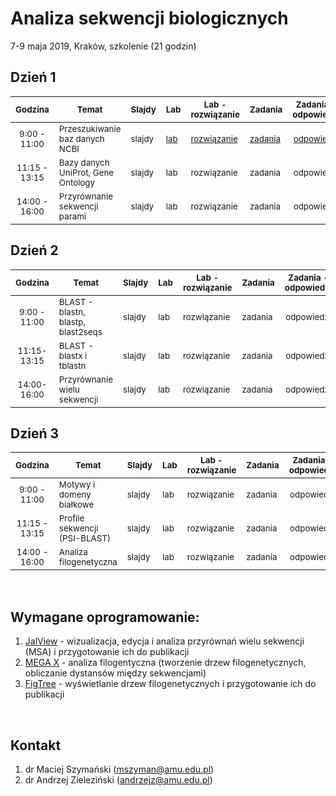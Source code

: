 # Analiza sekwencji biologicznych
7-9 maja 2019, Kraków, szkolenie (21 godzin)

## Dzień 1

| <sub>Godzina</sub> | <sub>Temat</sub> | <sub>Slajdy</sub> | <sub>Lab</sub> | <sub>Lab - rozwiązanie</sub> | <sub>Zadania</sub> | <sub>Zadania - odpowiedzi</sub> |
| :---: | --- | --- | --- | --- | --- | :---: |
| <sub>9:00 - 11:00</sub> | <sub>Przeszukiwanie baz danych NCBI</sub> | <sub>slajdy</sub> | <sub>[lab](./day1/1-lab.md)</sub> | <sub>[rozwiązanie](./day1/1-lab.odpowiedzi.md)</sub> | <sub>[zadania](./day1/1-zadania.md)</sub> | <sub>[odpowiedzi](./day1/1-zadania.odpowiedzi.md)</sub> |
| <sub>11:15 - 13:15</sub> | <sub>Bazy danych UniProt, Gene Ontology</sub> | <sub>slajdy</sub> | <sub>lab</sub> | <sub>rozwiązanie</sub> | <sub>zadania</sub> | <sub>odpowiedzi</sub> |
| <sub>14:00 - 16:00</sub> | <sub>Przyrównanie sekwencji parami</sub> | <sub>slajdy</sub> | <sub>lab</sub> | <sub>rozwiązanie</sub> | <sub>zadania</sub> | <sub>odpowiedzi</sub> |


## Dzień 2

| <sub>Godzina</sub> | <sub>Temat</sub> | <sub>Slajdy</sub> | <sub>Lab</sub> | <sub>Lab - rozwiązanie</sub> | <sub>Zadania</sub> | <sub>Zadania - odpowiedzi</sub> |
| :---: | --- | --- | --- | --- | --- | :---: |
| <sub>9:00 - 11:00</sub> | <sub>BLAST - blastn, blastp, blast2seqs</sub> | <sub>slajdy</sub> | <sub>lab</sub> | <sub>rozwiązanie</sub> | <sub>zadania</sub> | <sub>odpowiedzi</sub> |
| <sub>11:15-13:15</sub> | <sub>BLAST - blastx i tblastn</sub> | <sub>slajdy</sub> | <sub>lab</sub> | <sub>rozwiązanie</sub> | <sub>zadania</sub> | <sub>odpowiedzi</sub> |
| <sub>14:00-16:00</sub> | <sub>Przyrównanie wielu sekwencji</sub> | <sub>slajdy</sub> | <sub>lab</sub> | <sub>rozwiązanie</sub> | <sub>zadania</sub> | <sub>odpowiedzi</sub> |

## Dzień 3

| <sub>Godzina</sub> | <sub>Temat</sub> | <sub>Slajdy</sub> | <sub>Lab</sub> | <sub>Lab - rozwiązanie</sub> | <sub>Zadania</sub> | <sub>Zadania - odpowiedzi</sub> |
| :---: | --- | --- | --- | --- | --- | :---: |
| <sub>9:00 - 11:00</sub> | <sub>Motywy i domeny białkowe</sub> | <sub>slajdy</sub> | <sub>lab</sub> | <sub>rozwiązanie</sub> | <sub>zadania</sub> | <sub>odpowiedzi</sub> |
| <sub>11:15 - 13:15</sub> | <sub>Profile sekwencji (PSI-BLAST)</sub> | <sub>slajdy</sub> | <sub>lab</sub> | <sub>rozwiązanie</sub> | <sub>zadania</sub> | <sub>odpowiedzi</sub> |
| <sub>14:00 - 16:00</sub> | <sub>Analiza filogenetyczna</sub> | <sub>slajdy</sub> | <sub>lab</sub> | <sub>rozwiązanie</sub> | <sub>zadania</sub> | <sub>odpowiedzi</sub> |

<br/>

## Wymagane oprogramowanie:
1. [JalView](http://www.jalview.org) - wizualizacja, edycja i analiza przyrównań wielu sekwencji (MSA) i przygotowanie ich do publikacji
2. [MEGA X](https://www.megasoftware.net) - analiza filogentyczna (tworzenie drzew filogenetycznych, obliczanie dystansów między sekwencjami)
3. [FigTree](http://tree.bio.ed.ac.uk/software/figtree/) - wyświetlanie drzew filogenetycznych i przygotowanie ich do publikacji

<br/>

## Kontakt

1. dr Maciej Szymański (mszyman@amu.edu.pl)
2. dr Andrzej Zieleziński (andrzejz@amu.edu.pl)